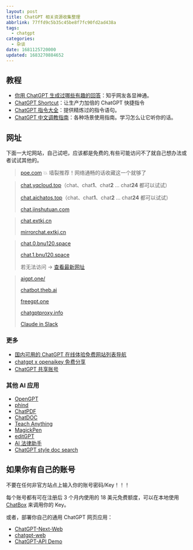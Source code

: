 ```yaml
---
layout: post
title: ChatGPT 相关资源收集整理
abbrlink: 77ffd9c5b35c45be8f7fc90fd2ad438a
tags:
  - chatgpt
categories:
  - 杂谈
date: 1681125720000
updated: 1683270884652
---
```

## 教程

* [你用 ChatGPT 生成过哪些有趣的回答](https://www.zhihu.com/question/570430650)：知乎网友各显神通。
* [ChatGPT Shortcut](https://www.aishort.top/)：让生产力加倍的 ChatGPT 快捷指令
* [ChatGPT 指令大全](https://www.explainthis.io/zh-hans/chatgpt)：提供精炼过的指令语句。
* [ChatGPT 中文调教指南](https://github.com/PlexPt/awesome-chatgpt-prompts-zh)：各种场景使用指南。学习怎么让它听你的话。

## 网址

下面一大坨网站，自己试吧，应该都是免费的,有些可能访问不了就自己想办法或者试试其他的。

> [poe.com](https://poe.com) 💥 墙裂推荐！网络通畅的话收藏这一个就够了

> [chat.yqcloud.top](https://chat.yqcloud.top)（chat、chat**1**、chat**2** ... chat**24** 都可以试试）
>
> [chat.aichatos.top](https://chat3.aichatos.top)（chat、chat**1**、chat**2** ... chat**24** 都可以试试）
>
> [chat.jinshutuan.com](https://chat.jinshutuan.com)

> [chat.extkj.cn](https://chat.extkj.cn/)
>
> [mirrorchat.extkj.cn](https://mirrorchat.extkj.cn/)

> [chat.0.bnu120.space](https://chat.1.bnu120.space/)
>
> [chat.1.bnu120.space](https://chat.1.bnu120.space/)
>
> 若无法访问 → [查看最新网址](https://picgo.cdn.muspimerol.site/%E6%9C%80%E6%96%B0%E5%9F%9F%E5%90%8D.html)

> [aigpt.one/](https://aigpt.one/)
>
> [chatbot.theb.ai](https://chatbot.theb.ai)
>
> [freegpt.one](https://freegpt.one)
>
> [chatgptproxy.info](https://chatgptproxy.info)
>
> [Claude in Slack](https://www.anthropic.com/index/claude-now-in-slack)

### 更多

* [国内可用的 ChatGPT 在线体验免费网站列表导航](https://lzw.me/x/chatgpt-sites/)
* [chatgpt x openaikey 免费分享](https://freeopenai.xyz/)
* [ChatGPT 共享账号](https://terobox.com/)

### 其他 AI 应用

* [OpenGPT](https://open-gpt.app/)
* [phind](https://www.phind.com/)
* [ChatPDF](https://www.chatpdf.com/)
* [ChatDOC](https://chatdoc.com/)
* [Teach Anything](https://www.teach-anything.com/)
* [MagickPen](https://magickpen.com)
* [editGPT](https://www.editgpt.app/)
* [AI 法律助手](https://github.com/lvwzhen/law-cn-ai)
* [ChatGPT style doc search](https://github.com/supabase-community/nextjs-openai-doc-search)

## 如果你有自己的账号

不要在任何非官方站点上输入你的账号密码/Key！！！

每个账号都有可在注册后 3 个月内使用的 18 美元免费额度，可以在本地使用 [ChatBox](https://hub.fgit.ml/Bin-Huang/chatbox/releases) 来调用你的 Key。

或者，部署你自己的通用 ChatGPT 网页应用：

* [ChatGPT-Next-Web](https://github.com/Yidadaa/ChatGPT-Next-Web/blob/main/README_CN.md)
* [chatgpt-web](https://github.com/Chanzhaoyu/chatgpt-web)
* [ChatGPT-API Demo](https://github.com/ddiu8081/chatgpt-demo/blob/main/README.zh-CN.md)
